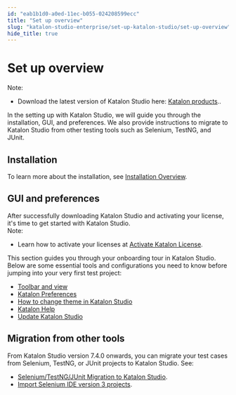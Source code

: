 ```yaml
---
id: "eab1b1d0-a0ed-11ec-b055-024208599ecc"
title: "Set up overview"
slug: "katalon-studio-enterprise/set-up-katalon-studio/set-up-overview"
hide_title: true
---
```


# <a id="concept-988" class="anchor_top_offset"/><a id="ariaid-title1" class="anchor_top_offset"/>Set up overview

<div xmlns="http://www.w3.org/1999/xhtml" className="p"><div className="note note note_note"><span className="note__title">Note:</span> <ul className="ul"><li className="li"><p className="p">Download the latest version of <span className="ph">Katalon Studio</span> here: <a className="xref j-external-link" href="https://www.katalon.com/download/" target="_blank"><span className="ph">Katalon</span> products</a>..</p></li></ul></div></div>
<p xmlns="http://www.w3.org/1999/xhtml" className="p">In the setting up with <span className="ph">Katalon Studio</span>, we will guide you through the installation, GUI, and preferences. We also provide instructions to migrate to <span className="ph">Katalon Studio</span> from other testing tools such as Selenium, TestNG, and JUnit.</p> 

## Installation

<p xmlns="http://www.w3.org/1999/xhtml" className="p">To learn more about the installation, see <a className="xref" href="/katalon-studio-enterprise/set-up-katalon-studio/installation/installation-overview">Installation Overview</a>.</p> 

## GUI and preferences

<div xmlns="http://www.w3.org/1999/xhtml" className="p">After successfully downloading <span className="ph">Katalon Studio</span> and activating your license, it's time to get started with <span className="ph">Katalon Studio</span>.<div className="note note note_note"><span className="note__title">Note:</span> <ul className="ul"><li className="li"><p className="p">Learn how to activate your licenses at <a className="xref j-external-link" href="https://docs.katalon.com/katalon-studio/docs/activate-license.html" target="_blank">Activate Katalon License</a>.</p></li></ul></div>This section guides you through your onboarding tour in <span className="ph">Katalon Studio</span>. Below are some essential tools and configurations you need to know before jumping into your very first test project:</div>
<div xmlns="http://www.w3.org/1999/xhtml" className="p"><ul className="ul"><li className="li"><a className="xref" href="/katalon-studio-enterprise/set-up-katalon-studio/toolbars-and-views#topic-888">Toolbar and view</a></li><li className="li"><a className="xref" href="#"><span className="ph">Katalon</span> Preferences</a></li><li className="li"><a className="xref" href="#">How to change theme in <span className="ph">Katalon Studio</span></a></li><li className="li"><a className="xref" href="#"><span className="ph">Katalon</span> Help</a></li><li className="li"><a className="xref" href="#">Update <span className="ph">Katalon Studio</span></a></li></ul></div>

## Migration from other tools

<p xmlns="http://www.w3.org/1999/xhtml" className="p">From <span className="ph">Katalon Studio</span> version 7.4.0 onwards, you can migrate your test cases from Selenium, TestNG, or JUnit projects to <span className="ph">Katalon Studio</span>. See:</p> 
<div xmlns="http://www.w3.org/1999/xhtml" className="p"><ul className="ul"><li className="li"><a className="xref" href="#">Selenium/TestNG/JUnit Migration to <span className="ph">Katalon Studio</span></a>.</li><li className="li"><a className="xref" href="#">Import Selenium IDE version 3 projects</a>.</li></ul></div>
